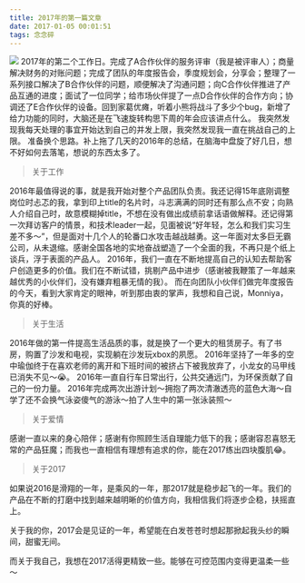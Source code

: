 ```yaml
---
title: 2017年的第一篇文章
date: 2017-01-05 00:01:51
tags: 念念碎
---
```

![](https://cdn.monniya.com/2017pic/firstof2017-00.jpg)
2017年的第二个工作日。完成了A合作伙伴的服务评审（我是被评审人）；商量解决财务的对账问题；完成了团队的年度报告会，季度规划会，分享会；整理了一系列接口解决了B合作伙伴的问题，顺便解决了沟通问题；向C合作伙伴推进了产品互通的进度；面试了一位同学；给市场伙伴提了一点D合作伙伴的合作方向；协调还了E合作伙伴的设备。回到家葛优瘫，听着小熊将战斗了多少个bug，新增了给力功能的同时，大脑还是在飞速旋转构思下周的年会应该讲点什么。
我突然发现我每天处理的事宜开始达到自己的并发上限，我突然发现我一直在挑战自己的上限。
准备换个思路。补上拖了几天的2016年的总结，在脑海中盘旋了好几日，想不好如何去落笔，想说的东西太多了。

>关于工作

2016年最值得说的事，就是我开始对整个产品团队负责。我还记得15年底刚调整岗位时忐忑的我，拿到印上title的名片时，斗志满满的同时还有那么点不安；向熟人介绍自己时，故意模糊掉title，不想在没有做出成绩前拿话语做解释。还记得第一次拜访客户的情景，和技术leader一起，见面被说“好年轻，怎么和我们实习生差不多～”，但是面对十几个人的轮番口水攻击越战越勇。这一年面对太多巨无霸公司，从未退缩。感谢全国各地的实地奋战塑造了一个全面的我，不再只是个纸上谈兵，浮于表面的产品人。
2016年，我们一直在不断地提高自己的认知去帮助客户创造更多的价值。我们在不断试错，挑剔产品中进步（感谢被我鞭策了一年越来越优秀的小伙伴们，没有嫌弃粗暴无情的我）。
而在向团队小伙伴们做完年度报告的今天，看到大家肯定的眼神，听到那由衷的掌声，我想和自己说，Monniya，你真的好棒。

>关于生活

2016年做的第一件提高生活品质的事，就是换了一个更大的租赁房子。有了书房，购置了沙发和电视，实现躺在沙发玩xbox的夙愿。
2016年坚持了一年多的空中瑜伽终于在喜欢老师的离开和下班时间的被挤占下被我放弃了，小龙女的马甲线已消失不见～😭。
2016年一直自行车日常出行，公共交通远门，为环保贡献了自己的一份力量。
2016年完成两次出游计划～拥抱了两次清澈透亮的蓝色大海～自学了还不会换气泳姿傻气的游泳～拍了人生中的第一张泳装照～

>关于爱情

感谢一直以来的身心陪伴；感谢有你照顾生活自理能力低下的我；感谢容忍喜怒无常的产品狂魔；而我也一直相信有理想有追求的你，能在2017练出四块腹肌😂。

>关于2017

如果说2016是滑翔的一年，是乘风的一年，那2017就是稳步起飞的一年。我们的产品在不断的打磨中找到越来越明晰的价值方向，我相信我们将逐步企稳，扶摇直上。

关于我的你，2017会是见证的一年，希望能在白发苍苍时想起那掀起我头纱的瞬间，甜蜜无间。

而关于我自己，我想在2017活得更精致一些。能够在可控范围内变得更温柔一些～


